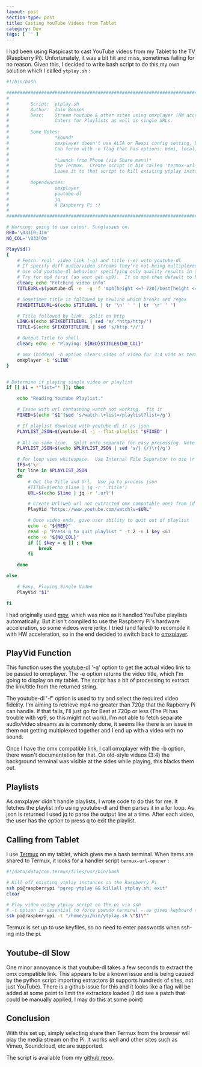 ```yaml
---
layout: post
section-type: post
title: Casting YouTube Videos from Tablet
category: Dev
tags: [ '' ]
---
```



I had been using Raspicast to cast YouTube videos from my Tablet to the TV (Raspberry Pi).
Unfortunately, it was a bit hit and miss, sometimes failing for no reason. Given this, I
decided to write bash script to do this,my own solution which I called `ytplay.sh` :


```bash
#!/bin/bash

############################################################################################## 
#	
#	     Script:  ytplay.sh
#	     Author:  Iain Benson
#	     Desc:    Stream Youtube & other sites using omxplayer (HW acceleration)
#                 Caters for Playlists as well as single URLs.
#
#        Some Notes:
#                 *Sound*
#                 omxplayer doesn't use ALSA or Raspi config setting, but detects automagically
#                 Can force with -o flag that has options: hdmi, local, both
#
#                 *Launch from Phone (via Share manu)*
#                 Use Termux.  Create script in bin called 'termux-url-opener'
#                 Leave it to that script to kill existing ytplay instances
#
#        Dependencies:
#                 omxplayer
#                 youtube-dl
#                 jq
#                 A Raspberry Pi :)
#
############################################################################################## 

# Warning: going to use colour. Sunglasses on.
RED='\033[0;31m'
NO_COL='\033[0m'

PlayVid()
{
	# Fetch 'real' video link (-g) and title (-e) with youtube-dl
	# If specify diff audio/video streams they're not being multiplexed (ffmpeg issue?) => No sound
	# Use old youtube-dl behaviour specifying only quality results in single file - See github page.
	# Try for mp4 first (so wont get vp9).  If no mp4 then default to best that is avilable.
	clear; echo "Fetching video info"
	TITLEURL=$(youtube-dl -e  -g -f 'mp4[height <=? 720]/best[height <=? 720]' "$1")

	# Sometimes title is followed by newline which breaks sed regex
	FIXEDTITLEURL=$(echo $TITLEURL | tr '\n' ' ' | tr '\r' ' ')

	# Title followed by link.  Split on http
	LINK=$(echo $FIXEDTITLEURL | sed 's/.*http/http/')
	TITLE=$(echo $FIXEDTITLEURL | sed 's/http.*//')

	# Output Title to shell
	clear; echo -e "Playing: ${RED}$TITLE${NO_COL}"

	# omx (hidden) -b option clears sides of video for 3:4 vids as terminal was visible
	omxplayer -b "$LINK"
}


# Determine if playing single video or playlist
if [[ $1 = *"list="* ]]; then

	echo "Reading Youtube Playlist."

	# Issue with url containing watch not working.  fix it
	FIXED=$(echo "$1"|sed 's/watch.\+list=/playlist?list=/g')

	# If playlist download with youtube-dl it as json
	PLAYLIST_JSON=$(youtube-dl -j --flat-playlist "$FIXED" )
	
	# All on same line.  Split onto separate for easy processing. Note \n doesn't work.
	PLAYLIST_JSON=$(echo $PLAYLIST_JSON | sed 's/} {/}\r{/g')

	# For loop uses whitespace.  Use Internal File Separator to use \r instead
	IFS=$'\r'
	for line in $PLAYLIST_JSON
	do
		# Get the Title and Url.  Use jq to process json
		#TITLE=$(echo $line | jq -r '.title')
		URL=$(echo $line | jq -r '.url')

		# Create Url(web url not extracted omx compatable one) from id and play using our function above
		PlayVid "https://www.youtube.com/watch?v=$URL"

		# Once video ends, give user ability to quit out of playlist
		echo -e "${RED}"
		read -p "Press q to quit playlist " -t 2 -n 1 key <&1
		echo -e "${NO_COL}"
		if [[ $key = q ]] ; then
			break
		fi

	done

else

	# Easy, Playing Single Video
	PlayVid "$1"

fi
```

I had originally used [mpv](https://mpv.io/), which was nice as it handled YouTube playlists automatically.
But it isn't compiled to use the Raspberry Pi's hardware acceleration, so some videos were
jerky.  I tried (and failed) to recompile it with HW acceleration, so in the end decided to switch back to
[omxplayer](https://github.com/popcornmix/omxplayer/).

## PlayVid Function

This function uses the [youtube-dl](https://rg3.github.io/youtube-dl/) '-g' option to get the actual video link to be
passed to omxplayer. The -e option returns the video title, which I'm going to display on
my tablet.  The script has a bit of processing to extract the link/title from the returned
string.

The youtube-dl '-f' option is used to try and select the required video fidelity.  I'm
aiming to retrieve mp4 no greater than 720p that the Rapberry Pi can handle.  If that fails,
I'll just go for Best at 720p or less (The Pi has trouble with vp9, so this might not
work).  I'm not able to fetch separate audio/video streams as is commonly done, it seems
like there is an issue in them not getting multiplexed together and I end up with a video
with no sound.

Once I have the  omx compatible link, I call omxplayer with the -b option, there wasn't documentation for
that.  On old-style videos (3:4) the background terminal was visible at the sides while playing, this
blacks them out.

## Playlists

As omxplayer didn't handle playlists, I wrote code to do this for me.  It fetches the
playlist info using youtube-dl and then parses it in a for loop.  As json is returned I 
used jq to parse the output line at a time.  After each video, the user has the option to press q to exit
the playlist.

## Calling from Tablet

I use [Termux](https://termux.com/) on my tablet, which gives me a bash terminal.  When items are shared to
Termux, it looks for a handler script `termux-url-opener` :


```bash
#!/data/data/com.termux/files/usr/bin/bash

# Kill off existing ytplay instances on the Raspberry Pi
ssh pi@raspberrypi "pgrep ytplay && killall ytplay.sh; exit"
clear

# Play video using ytplay script on the pi via ssh
# -t option is essential to force pseudo terminal - as gives keyboard control
ssh pi@raspberrypi -t "/home/pi/bin/ytplay.sh \"$1\""

```

Termux is set up to use keyfiles, so no need to enter passwords when ssh-ing into the
pi. 

## Youtube-dl Slow

One minor annoyance is that youtube-dl takes a few seconds to extract the omx compatible link.  This
appears to be a known issue and is being caused by the python script importing extractors 
(it supports hundreds of sites, not just YouTube).  There is a github issue for this and
it looks like a flag will be added at some point to limit the extractors loaded (I did see
a patch that could be manually applied, I may do this at some point)


## Conclusion

With this set up, simply selecting share then Termux from the browser will play the media stream 
on the Pi.  It works well and other sites such as Vimeo, Soundcloud, etc are supported. 

The script is available from my [github repo](https://github.com/0x3F3F/bin/blob/master/ytplay.sh).




